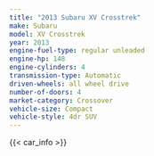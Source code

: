 ```yaml
---
title: "2013 Subaru XV Crosstrek"
make: Subaru
model: XV Crosstrek
year: 2013
engine-fuel-type: regular unleaded
engine-hp: 148
engine-cylinders: 4
transmission-type: Automatic
driven-wheels: all wheel drive
number-of-doors: 4
market-category: Crossover
vehicle-size: Compact
vehicle-style: 4dr SUV
---
```


{{< car_info >}}
